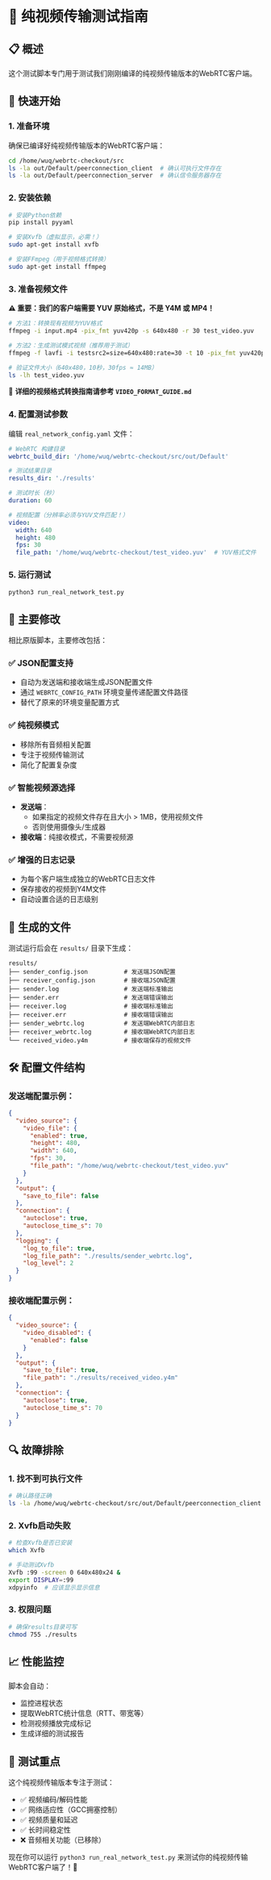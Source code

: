 # 🎯 纯视频传输测试指南

## 📋 概述

这个测试脚本专门用于测试我们刚刚编译的纯视频传输版本的WebRTC客户端。

## 🚀 快速开始

### 1. 准备环境

确保已编译好纯视频传输版本的WebRTC客户端：
```bash
cd /home/wuq/webrtc-checkout/src
ls -la out/Default/peerconnection_client  # 确认可执行文件存在
ls -la out/Default/peerconnection_server  # 确认信令服务器存在
```

### 2. 安装依赖

```bash
# 安装Python依赖
pip install pyyaml

# 安装Xvfb（虚拟显示，必需！）
sudo apt-get install xvfb

# 安装FFmpeg（用于视频格式转换）
sudo apt-get install ffmpeg
```

### 3. 准备视频文件

**⚠️ 重要：我们的客户端需要 YUV 原始格式，不是 Y4M 或 MP4！**

```bash
# 方法1：转换现有视频为YUV格式
ffmpeg -i input.mp4 -pix_fmt yuv420p -s 640x480 -r 30 test_video.yuv

# 方法2：生成测试模式视频（推荐用于测试）
ffmpeg -f lavfi -i testsrc2=size=640x480:rate=30 -t 10 -pix_fmt yuv420p test_video.yuv

# 验证文件大小（640x480，10秒，30fps ≈ 14MB）
ls -lh test_video.yuv
```

📖 **详细的视频格式转换指南请参考 `VIDEO_FORMAT_GUIDE.md`**

### 4. 配置测试参数

编辑 `real_network_config.yaml` 文件：

```yaml
# WebRTC 构建目录
webrtc_build_dir: '/home/wuq/webrtc-checkout/src/out/Default'

# 测试结果目录
results_dir: './results'

# 测试时长（秒）
duration: 60

# 视频配置（分辨率必须与YUV文件匹配！）
video:
  width: 640
  height: 480
  fps: 30
  file_path: '/home/wuq/webrtc-checkout/test_video.yuv'  # YUV格式文件
```

### 5. 运行测试

```bash
python3 run_real_network_test.py
```

## 🔧 主要修改

相比原版脚本，主要修改包括：

### ✅ **JSON配置支持**
- 自动为发送端和接收端生成JSON配置文件
- 通过 `WEBRTC_CONFIG_PATH` 环境变量传递配置文件路径
- 替代了原来的环境变量配置方式

### ✅ **纯视频模式**
- 移除所有音频相关配置
- 专注于视频传输测试
- 简化了配置复杂度

### ✅ **智能视频源选择**
- **发送端**：
  - 如果指定的视频文件存在且大小 > 1MB，使用视频文件
  - 否则使用摄像头/生成器
- **接收端**：纯接收模式，不需要视频源

### ✅ **增强的日志记录**
- 为每个客户端生成独立的WebRTC日志文件
- 保存接收的视频到Y4M文件
- 自动设置合适的日志级别

## 📁 生成的文件

测试运行后会在 `results/` 目录下生成：

```
results/
├── sender_config.json          # 发送端JSON配置
├── receiver_config.json        # 接收端JSON配置
├── sender.log                  # 发送端标准输出
├── sender.err                  # 发送端错误输出
├── receiver.log                # 接收端标准输出
├── receiver.err                # 接收端错误输出
├── sender_webrtc.log           # 发送端WebRTC内部日志
├── receiver_webrtc.log         # 接收端WebRTC内部日志
└── received_video.y4m          # 接收端保存的视频文件
```

## 🛠 配置文件结构

### 发送端配置示例：
```json
{
  "video_source": {
    "video_file": {
      "enabled": true,
      "height": 480,
      "width": 640,
      "fps": 30,
      "file_path": "/home/wuq/webrtc-checkout/test_video.yuv"
    }
  },
  "output": {
    "save_to_file": false
  },
  "connection": {
    "autoclose": true,
    "autoclose_time_s": 70
  },
  "logging": {
    "log_to_file": true,
    "log_file_path": "./results/sender_webrtc.log",
    "log_level": 2
  }
}
```

### 接收端配置示例：
```json
{
  "video_source": {
    "video_disabled": {
      "enabled": false
    }
  },
  "output": {
    "save_to_file": true,
    "file_path": "./results/received_video.y4m"
  },
  "connection": {
    "autoclose": true,
    "autoclose_time_s": 70
  }
}
```

## 🔍 故障排除

### 1. 找不到可执行文件
```bash
# 确认路径正确
ls -la /home/wuq/webrtc-checkout/src/out/Default/peerconnection_client
```

### 2. Xvfb启动失败
```bash
# 检查Xvfb是否已安装
which Xvfb

# 手动测试Xvfb
Xvfb :99 -screen 0 640x480x24 &
export DISPLAY=:99
xdpyinfo  # 应该显示显示信息
```

### 3. 权限问题
```bash
# 确保results目录可写
chmod 755 ./results
```

## 📈 性能监控

脚本会自动：
- 监控进程状态
- 提取WebRTC统计信息（RTT、带宽等）
- 检测视频播放完成标记
- 生成详细的测试报告

## 🎯 测试重点

这个纯视频传输版本专注于测试：
- ✅ 视频编码/解码性能
- ✅ 网络适应性（GCC拥塞控制）
- ✅ 视频质量和延迟
- ✅ 长时间稳定性
- ❌ 音频相关功能（已移除）

现在你可以运行 `python3 run_real_network_test.py` 来测试你的纯视频传输WebRTC客户端了！🚀
